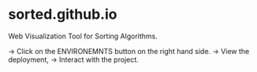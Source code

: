 # sorted.github.io
Web Visualization Tool for Sorting Algorithms.

-> Click on the ENVIRONEMNTS button on the right hand side. -> View the deployment, -> Interact with the project.
